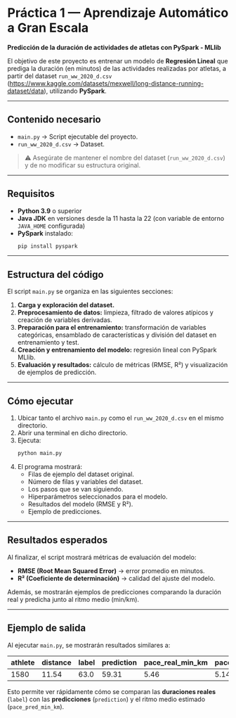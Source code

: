 # Práctica 1 — Aprendizaje Automático a Gran Escala

**Predicción de la duración de actividades de atletas con PySpark - MLlib**

El objetivo de este proyecto es entrenar un modelo de **Regresión Lineal** que prediga la duración (en minutos) de las actividades realizadas por atletas, a partir del dataset `run_ww_2020_d.csv` (https://www.kaggle.com/datasets/mexwell/long-distance-running-dataset/data), utilizando **PySpark**.

---

## Contenido necesario
- `main.py` → Script ejecutable del proyecto.  
- `run_ww_2020_d.csv` → Dataset.  
> ⚠️ Asegúrate de mantener el nombre del dataset (`run_ww_2020_d.csv`) y de no modificar su estructura original.

---

## Requisitos
- **Python 3.9** o superior 
- **Java JDK** en versiones desde la 11 hasta la 22 (con variable de entorno `JAVA_HOME` configurada)  
- **PySpark** instalado:  
  ```bash
  pip install pyspark
  ```

---

## Estructura del código
El script `main.py` se organiza en las siguientes secciones:
1. **Carga y exploración del dataset.**
2. **Preprocesamiento de datos:** limpieza, filtrado de valores atípicos y creación de variables derivadas.
3. **Preparación para el entrenamiento:** transformación de variables categóricas, ensamblado de características y división del dataset en entrenamiento y test.
4. **Creación y entrenamiento del modelo:** regresión lineal con PySpark MLlib.
5. **Evaluación y resultados:** cálculo de métricas (RMSE, R²) y visualización de ejemplos de predicción.

---

## Cómo ejecutar
1. Ubicar tanto el archivo `main.py` como el `run_ww_2020_d.csv` en el mismo directorio.
2. Abrir una terminal en dicho directorio.
3. Ejecuta:
   ```bash
   python main.py
   ```
4. El programa mostrará:
   - Filas de ejemplo del dataset original.
   - Número de filas y variables del dataset. 
   - Los pasos que se van siguiendo. 
   - Hiperparámetros seleccionados para el modelo.
   - Resultados del modelo (RMSE y R²).  
   - Ejemplo de predicciones.  

---

## Resultados esperados
Al finalizar, el script mostrará métricas de evaluación del modelo:
- **RMSE (Root Mean Squared Error)** → error promedio en minutos.  
- **R² (Coeficiente de determinación)** → calidad del ajuste del modelo.  

Además, se mostrarán ejemplos de predicciones comparando la duración real y predicha junto al ritmo medio (min/km).

---

## Ejemplo de salida

Al ejecutar `main.py`, se mostrarán resultados similares a:

| athlete | distance | label | prediction | pace_real_min_km | pace_pred_min_km |
|---------|---------|-------|------------|-----------------|-----------------|
| 1580    | 11.54   | 63.0  | 59.31      | 5.46            | 5.14            |


Esto permite ver rápidamente cómo se comparan las **duraciones reales** (`label`) con las **predicciones** (`prediction`) y el ritmo medio estimado (`pace_pred_min_km`).

